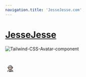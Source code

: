 ```yaml
---
navigation.title: 'JesseJesse.com'
---
```


# [JesseJesse](https://jessejesse.com/)

<div class="avatar">
  <div class="w-24 ring-offset-base-100 ring-offset-2">
    <img src="https://res.cloudinary.com/dtgecw0ze/image/upload/v1702298495/XYZ/11_yvltta.png" alt="Tailwind-CSS-Avatar-component" />
  </div>
  </div>
  
  <generic-panel>
    <div class="flex flex-col">
      <h1 class="text-3xl md:text-5xl mb-5"><svg xmlns="http://www.w3.org/2000/svg" width="32" height="32" viewBox="0 0 72 72"><path fill="#9b9b9a" d="M50.902 27.521c0 1.225-.147 2.417-.424 3.557c-1.597 6.567-7.517 11.443-14.576 11.443s-12.979-4.876-14.576-11.443a15.04 15.04 0 0 1-.424-3.557c0-8.284 6.716-15 15-15s15 6.716 15 15"/><path fill="#d0cfce" d="M31.931 12.927s-6.519 2.24-9.184 7.385c-1.16 2.113-3.006 3.505-1.42 10.766c1.585 7.26 10.56 11.048 10.56 11.048a15.023 15.023 0 0 0 11.139-11.048c.277-1.14.423-2.331.423-3.557c0-7.085-4.912-13.024-11.518-14.594M16.764 58.738s-2-13.5 10-13.5c3.192 2.128 5.927 3.599 9 3.593h-.125c3.074.006 5.508-2.165 8.7-4.293c15.57 0 10.7 14.2 10.7 14.2"/><path fill="#9b9b9a" d="M28.45 52.893h15.561v5.824H28.45z"/><path fill="#9b9b9a" d="M44.745 45.666c-3.17 2.113-4.875 3-8.937 3.588c13.062.412 13.062 5.412 13.824 9.412h5.113s2-13-10-13"/><path fill="#fadcbc" stroke="#fadcbc" d="M47.117 26.549c-.365-2.563-13.943-8.544-22.21-.807c0 0-.316 1.985-.316 3.132c0 7.828 5.077 14.173 11.34 14.173c6.261 0 11.338-6.345 11.338-14.173c0-.792.213.237-.152-2.325z"/><path d="M34.795 58.708a2 2 0 0 0-1.934-2.508h.006a2.001 2.001 0 0 0-1.934 2.508m10.564 0a2 2 0 0 0-1.934-2.508h.006a2.001 2.001 0 0 0-1.934 2.508"/><path fill="none" stroke="#000" stroke-linecap="round" stroke-linejoin="round" stroke-miterlimit="10" stroke-width="2" d="M16.87 57.807s-2-13 10-13c3.192 2.128 5.927 3.598 9 3.592h-.125c3.074.006 5.808-1.464 9-3.592c12 0 10 13 10 13m-6.953-29.73a9.455 9.455 0 0 0-5.673-4.598c-2.12-.622-4.13-.903-6.217-.844c-2.087-.06-4.096.222-6.216.844a9.452 9.452 0 0 0-5.673 4.597m29.851-2.62v4.771m-36.113-4.771v4.771"/><path fill="none" stroke="#000" stroke-linecap="round" stroke-linejoin="round" stroke-miterlimit="10" stroke-width="2" d="M43.831 57.785v-4.808H28.57v4.808"/><path d="M41.93 26.954a2 2 0 1 1-4.001-.001a2 2 0 0 1 4.001.001m-8 0a2 2 0 1 1-4.001-.001a2 2 0 0 1 4.001.001m2 10.003c-1.152 0-2.304-.286-3.447-.858a1 1 0 1 1 .894-1.79c1.718.86 3.388.86 5.106 0a1 1 0 0 1 .894 1.79c-1.143.572-2.295.858-3.447.858"/><path fill="none" stroke="#000" stroke-miterlimit="10" stroke-width="2" d="M46.235 34.236a17.147 17.147 0 0 0 1.034-5.92c0-.388-.013-.772-.037-1.151m-22.598-.088c-.028.408-.043.82-.043 1.238c0 7.828 5.077 14.173 11.34 14.173"/><path fill="none" stroke="#000" stroke-linecap="round" stroke-miterlimit="10" stroke-width="2" d="M36.556 39.343s7.04-.005 9.592-5.139"/><path fill="none" stroke="#000" stroke-linecap="round" stroke-linejoin="round" stroke-miterlimit="10" stroke-width="2" d="M50.902 27.521c0 1.225-.147 2.417-.424 3.557c-1.597 6.567-7.517 11.443-14.576 11.443s-12.979-4.876-14.576-11.443a15.04 15.04 0 0 1-.424-3.557c0-8.284 6.716-15 15-15s15 6.716 15 15"/></svg></h1>

 
  

</template>




<script>
import { useHead } from '#app';
import { definePageMeta } from '#imports';
import GenericPanel from '~/components/commons/GenericPanel';
import ogBanner from '../assets/images/nuxtwind-daisy-og-banner.jpg';
export default {
  components: {
    GenericPanel,
  },
  setup () {
    definePageMeta({
      layout: 'default',
    });
    useHead({
      title: 'Jesse',
      description: 'Nuxtwind Daisy is a starter template for Nuxt.js 3 + Tailwind CSS + Daisy UI with additional installed setup for custom font, icons, animation, and more.',
      link: [
        { rel: 'icon', type: 'image/png', href: '/favicon.png' },
      ],
      meta: [
        {
          hid: 'og:image',
          name: 'og:image',
          property: 'og:image',
          content: ogBanner,
        },
      ],
    });
    return {};
  },
};
</script>
